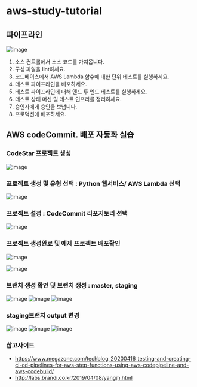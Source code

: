 # aws-study-tutorial

## 파이프라인
![image](https://user-images.githubusercontent.com/79297534/110262905-6d760480-7ff8-11eb-8a44-604301873a89.png)

1. 소스 컨트롤에서 소스 코드를 가져옵니다.
2. 구성 파일을 lint하세요.
3. 코드베이스에서 AWS Lambda 함수에 대한 단위 테스트를 실행하세요.
4. 테스트 파이프라인을 배포하세요.
5. 테스트 파이프라인에 대해 엔드 투 엔드 테스트를 실행하세요.
6. 테스트 상태 머신 및 테스트 인프라를 정리하세요.
7. 승인자에게 승인을 보냅니다.
8. 프로덕션에 배포하세요.


## AWS codeCommit. 배포 자동화 실습

### CodeStar 프로젝트 생성
![image](https://user-images.githubusercontent.com/79297534/110263319-b2e70180-7ff9-11eb-8ad3-81090e4ea483.png)

### 프로젝트 생성 및 유형 선택 : Python 웹서비스/ AWS Lambda 선택 
![image](https://user-images.githubusercontent.com/79297534/110263426-fa6d8d80-7ff9-11eb-9227-787ebe18577a.png)

### 프로젝트 설정 : CodeCommit 리포지토리 선택
![image](https://user-images.githubusercontent.com/79297534/110263606-93040d80-7ffa-11eb-8dca-042d762e6266.png)

### 프로젝트 생성완료 및 예제 프로젝트 배포확인
![image](https://user-images.githubusercontent.com/79297534/110264536-d5c6e500-7ffc-11eb-8b03-c1b4a75044a9.png)

![image](https://user-images.githubusercontent.com/79297534/110264508-c9428c80-7ffc-11eb-9456-4963a5891abb.png)

### 브랜치 생성 확인 및 브랜치 생성 : master, staging
![image](https://user-images.githubusercontent.com/79297534/110264982-d7dd7380-7ffd-11eb-9ccb-0be2097519ce.png)
![image](https://user-images.githubusercontent.com/79297534/110265137-3a367400-7ffe-11eb-8dab-9af987e7f5f3.png)
![image](https://user-images.githubusercontent.com/79297534/110265319-a1ecbf00-7ffe-11eb-87cc-99c5e947d464.png)

### staging브랜치 output 변경
![image](https://user-images.githubusercontent.com/79297534/110265439-e8421e00-7ffe-11eb-8012-1ea68441b3c7.png)
![image](https://user-images.githubusercontent.com/79297534/110265536-1c1d4380-7fff-11eb-92e4-28d360bfd039.png)
![image](https://user-images.githubusercontent.com/79297534/110265622-5555b380-7fff-11eb-88fa-7befc4d06362.png)


### 참고사이트
- https://www.megazone.com/techblog_20200416_testing-and-creating-ci-cd-pipelines-for-aws-step-functions-using-aws-codepipeline-and-aws-codebuild/
- http://labs.brandi.co.kr/2019/04/08/yangjh.html
